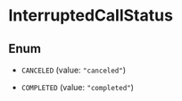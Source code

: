 
# InterruptedCallStatus

## Enum


* `CANCELED` (value: `"canceled"`)

* `COMPLETED` (value: `"completed"`)



